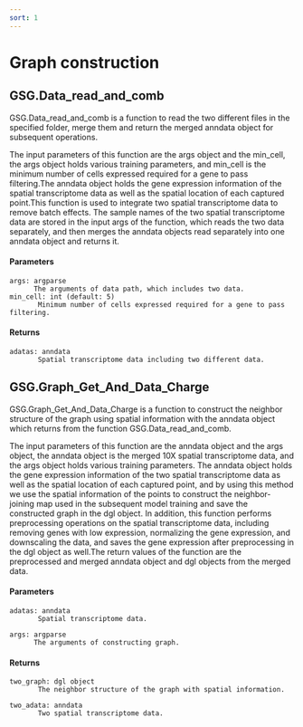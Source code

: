 ```yaml
---
sort: 1
---
```


# Graph construction

## GSG.Data_read_and_comb

GSG.Data_read_and_comb is a function to read the two different files in the specified folder, merge them and return the merged anndata object for subsequent operations.

The input parameters of this function are the args object and the min_cell, the args object holds various training parameters, and min_cell is the minimum number of cells expressed required for a gene to pass filtering.The anndata object holds the gene expression information of the spatial transcriptome data as well as the spatial location of each captured point.This function is used to integrate two spatial transcriptome data to remove batch effects. The sample names of the two spatial transcriptome data are stored in the input args of the function, which reads the two data separately, and then merges the anndata objects read separately into one anndata object and returns it.

#### Parameters

```
args: argparse
      The arguments of data path, which includes two data.
min_cell: int (default: 5)
       Minimum number of cells expressed required for a gene to pass filtering.
```

#### Returns

```
adatas: anndata
       Spatial transcriptome data including two different data.

```

## GSG.Graph_Get_And_Data_Charge

GSG.Graph_Get_And_Data_Charge is a function to construct the neighbor structure of the graph using spatial information with the anndata object which returns from the function GSG.Data_read_and_comb.

The input parameters of this function are the anndata object and the args object, the anndata object is the merged 10X spatial transcriptome data, and the args object holds various training parameters. The anndata object holds the gene expression information of the two spatial transcriptome data as well as the spatial location of each captured point, and by using this method we use the spatial information of the points to construct the neighbor-joining map used in the subsequent model training and save the constructed graph in the dgl object. In addition, this function performs preprocessing operations on the spatial transcriptome data, including removing genes with low expression, normalizing the gene expression, and downscaling the data, and saves the gene expression after preprocessing in the dgl object as well.The return values of the function are the preprocessed and merged anndata object and dgl objects from the merged data.

#### Parameters

```
adatas: anndata
       Spatial transcriptome data.

args: argparse
      The arguments of constructing graph. 
```

#### Returns

```
two_graph: dgl object
       The neighbor structure of the graph with spatial information.

two_adata: anndata
       Two spatial transcriptome data.
```

